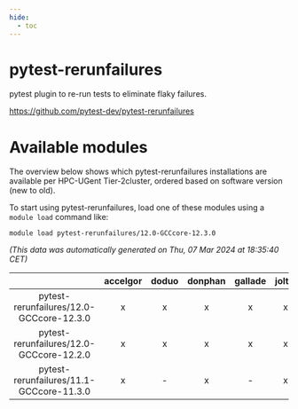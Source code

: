 ```yaml
---
hide:
  - toc
---
```


pytest-rerunfailures
====================


pytest plugin to re-run tests to eliminate flaky failures.

https://github.com/pytest-dev/pytest-rerunfailures
# Available modules


The overview below shows which pytest-rerunfailures installations are available per HPC-UGent Tier-2cluster, ordered based on software version (new to old).

To start using pytest-rerunfailures, load one of these modules using a `module load` command like:

```shell
module load pytest-rerunfailures/12.0-GCCcore-12.3.0
```

*(This data was automatically generated on Thu, 07 Mar 2024 at 18:35:40 CET)*  

| |accelgor|doduo|donphan|gallade|joltik|skitty|
| :---: | :---: | :---: | :---: | :---: | :---: | :---: |
|pytest-rerunfailures/12.0-GCCcore-12.3.0|x|x|x|x|x|x|
|pytest-rerunfailures/12.0-GCCcore-12.2.0|x|x|x|x|x|x|
|pytest-rerunfailures/11.1-GCCcore-11.3.0|x|-|x|-|x|-|
